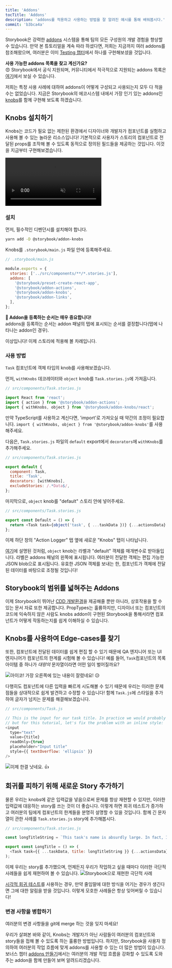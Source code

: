 ```yaml
---
title: 'Addons'
tocTitle: 'Addons'
description: 'addons를 적용하고 사용하는 방법을 잘 알려진 예시를 통해 배워봅시다.'
commit: 'b3bca4a'
---
```


Storybook은 강력한 [addons](https://storybook.js.org/addons/introduction/) 시스템을 통해 팀의 모든 구성원의 개발 경험을 향상할 수 있습니다. 만약 본 튜토리얼을 계속 따라 하셨다면, 저희는 지금까지 여러 addons를 참조해왔으며, 여러분은 이미 [Testing 챕터](/react/kr/test/)에서 하나를 구현해보셨을 것입니다.

<div class="aside">
<strong>사용 가능한 addons 목록을 찾고 계신가요?</strong>
<br/>
😍 Storybook에서 공식 지원되며, 커뮤니티에서 적극적으로 지원되는 addons 목록은 <a href="https://storybook.js.org/addons/addon-gallery/">여기</a>에서 보실 수 있습니다.
</div>

저희는 특정 사용 사례에 대하여 addons이 어떻게 구성되고 사용되는지 모두 다 적을 수는 없었습니다. 지금은 Storybook의 에코시스템 내에서 가장 인기 있는 addons인 [knobs](https://github.com/storybooks/storybook/tree/master/addons/knobs)를 함께 구현해 보도록 하겠습니다.

## Knobs 설치하기

Knobs는 코드가 필요 없는 제한된 환경에서 디자이너와 개발자가 컴포넌트를 실험하고 사용해 볼 수 있는 놀라운 리소스입니다! 기본적으로 사용자가 스토리의 컴포넌트로 전달된 props를 조작해 볼 수 있도록 동적으로 정의된 필드들을 제공하는 것입니다. 이것을 지금부터 구현해보겠습니다.

<video autoPlay muted playsInline loop>
  <source
    src="/intro-to-storybook/addon-knobs-demo.mp4"
    type="video/mp4"
  />
</video>

### 설치

먼저, 필수적인 디펜던시를 설치해야 합니다.

```bash
yarn add -D @storybook/addon-knobs
```

Knobs를 `.storybook/main.js` 파일 안에 등록해주세요.

```javascript
// .storybook/main.js

module.exports = {
  stories: ['../src/components/**/*.stories.js'],
  addons: [
    '@storybook/preset-create-react-app',
    '@storybook/addon-actions',
    '@storybook/addon-knobs',
    '@storybook/addon-links',
  ],
};
```

<div class="aside">
<strong>📝 Addon을 등록하는 순서는 매우 중요합니다!</strong>
<br/>
addons을 등록하는 순서는 addon 패널의 탭에 표시되는 순서를 결정합니다(탭에 나타나는 addon인 경우).
</div>

이상입니다! 이제 스토리에 적용해 볼 차례입니다.

### 사용 방법

`Task` 컴포넌트에 객체 타입의 knob를 사용해보겠습니다.

먼저, `withKnobs` 데코레이터와 `object` knob를 `Task.stories.js`에 가져옵니다.

```javascript
// src/components/Task.stories.js

import React from 'react';
import { action } from '@storybook/addon-actions';
import { withKnobs, object } from '@storybook/addon-knobs/react';
```

<div class="aside">
  만약 TypeScript를 사용하고 계신다면, 'import'로 가져오실 때 약간의 조정이 필요합니다.
  <code>import { withKnobs, object } from '@storybook/addon-knobs'</code>를 사용해주세요.
</div>

다음은, `Task.stories.js` 파일의 `default` export에서 `decorators`에 `withKnobs`를 추가해주세요.

```javascript
// src/components/Task.stories.js

export default {
  component: Task,
  title: 'Task',
  decorators: [withKnobs],
  excludeStories: /.*Data$/,
};
```

마지막으로, `object` knob를 "default" 스토리 안에 넣어주세요.

```javascript
// src/components/Task.stories.js

export const Default = () => {
  return <Task task={object('task', { ...taskData })} {...actionsData} />;
};
```

이제 하단 창의 "Action Logger" 탭 옆에 새로운 "Knobs" 탭이 나타납니다.

[여기](https://github.com/storybooks/storybook/tree/master/addons/knobs#object)에 설명된 것처럼, `object` knob는 라벨과 "default" 객체를 매개변수로 받아들입니다.
라벨은 addons 패널의 왼쪽에 표시됩니다. 여러분이 전달한 객체는 편집 가능한 JSON blob으로 표시됩니다. 유효한 JSON 객체를 보내는 한, 컴포넌트가 객체에 전달된 데이터를 바탕으로 조정될 것입니다!

## Storybook의 범위를 넓혀주는 Addons

이제 Storybook이 뛰어난 [CDD 개발환경](https://blog.hichroma.com/component-driven-development-ce1109d56c8e)을 제공해줄 뿐만 아니라, 상호작용을 할 수 있는 문서 자료 또한 제공합니다. PropTypes는 훌륭하지만, 디자이너 또는 컴포넌트의 코드에 익숙하지 않은 사람도 knobs addon이 구현된 Storybook을 통해서라면 컴포넌트가 어떻게 작동하는지를 쉽게 이해하실 수 있습니다.

## Knobs를 사용하여 Edge-cases를 찾기

또한, 컴포넌트에 전달된 데이터를 쉽게 편집 할 수 있기 때문에 QA 엔지니어 또는 UI 엔지니어가 컴포넌트의 한계를 시험해 볼 수 있습니다! 예를 들어, `Task`컴포넌트의 목록 아이템 중 하나가 _대량의_ 문자열이라면 어떤 일이 벌어질까요?

![아이코! 가장 오른쪽에 있는 내용이 잘렸네요!](/intro-to-storybook/addon-knobs-demo-edge-case.png) 😥

다행히도 컴포넌트에 다른 입력을 빠르게 시도해볼 수 있기 때문에 우리는 이러한 문제점들을 상대적으로 쉽게 발견하고 수정할 수 있습니다! 함께 `Task.js`에 스타일을 추가하여 글자가 넘치는 문제를 해결해보겠습니다.

```javascript
// src/components/Task.js

// This is the input for our task title. In practice we would probably update the styles for this element
// but for this tutorial, let's fix the problem with an inline style:
<input
  type="text"
  value={title}
  readOnly={true}
  placeholder="Input title"
  style={{ textOverflow: 'ellipsis' }}
/>
```

![이제 한결 낫네요.](/intro-to-storybook/addon-knobs-demo-edge-case-resolved.png) 👍

## 회귀를 피하기 위해 새로운 Story 추가하기

물론 우리는 knobs에 같은 입력값을 넣음으로써 문제를 항상 재현할 수 있지만, 이러한 입력값에 대응하는 story를 쓰는 것이 더 좋습니다. 이렇게 하면 회귀 테스트가 증가하고 여러분의 팀에게 컴포넌트의 한계들을 분명히 설명할 수 있을 것입니다.
함께 긴 문자열이 관한 사례를 `Task.stories.js` story에 추가해봅시다.

```javascript
// src/components/Task.stories.js

const longTitleString = `This task's name is absurdly large. In fact, I think if I keep going I might end up with content overflow. What will happen? The star that represents a pinned task could have text overlapping. The text could cut-off abruptly when it reaches the star. I hope not!`;

export const LongTitle = () => (
  <Task task={{ ...taskData, title: longTitleString }} {...actionsData} />
);
```

이제 우리는 story를 추가했으며, 언제든지 우리가 작업하고 싶을 때마다 이러한 극단적 사례들을 쉽게 재현하여 볼 수 있습니다.
![Storybook으로 재현한 극단적 사례](/intro-to-storybook/addon-knobs-demo-edge-case-in-storybook.png)

[시각적 회귀 테스트](/react/kr/test/)를 사용하는 경우, 만약 줄임말에 대한 방식을 어기는 경우가 생긴다면 그에 대한 알림을 받을 것입니다. 이렇게 모호한 사례들은 항상 잊어버릴 수 있습니다!

### 변경 사항을 병합하기

여러분의 변경 사항들을 git에 merge 하는 것을 잊지 마세요!

<div class="aside"><p>우리가 살펴본 바와 같이, Knobs는 개발자가 아닌 사람들이 여러분의 컴포넌트와 story들을 접해 볼 수 있도록 하는 훌륭한 방법입니다. 하지만, Storybook을 사용자 정의하여 여러분의 작업 흐름에 맞게 addons를 사용할 수 있는 더 많은 방법이 있습니다. 보너스 챕터 <a href="/intro-to-storybook/react/en/creating-addons">addons 만들기</a>에서는 여러분의 개발 작업 흐름을 강화할 수 있도록 도와주는 addon을 함께 만들어 보며 알려드리겠습니다.</p></div>
